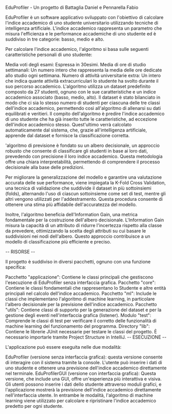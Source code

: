 EduProfiler - Un progetto di Battaglia Daniel e Pennarella Fabio

EduProfiler è un software applicativo sviluppato con l'obiettivo di calcolare l'indice accademico di uno studente universitario utilizzando tecniche di intelligenza artificiale. L'indice accademico rappresenta un parametro che misura l'efficienza e le performance accademiche di uno studente ed è suddiviso in tre categorie: basso, medio e alto.

Per calcolare l'indice accademico, l'algoritmo si basa sulle seguenti caratteristiche personali di uno studente:

Media voti degli esami: Espressa in 30esimi.
Media di ore di studio settimanali: Un numero intero che rappresenta la media delle ore dedicate allo studio ogni settimana.
Numero di attività universitarie extra: Un intero che indica quante attività extracurriculari lo studente ha svolto durante il suo percorso accademico.
L'algoritmo utilizza un dataset predefinito composto da 27 studenti, ognuno con le sue caratteristiche e un indice accademico associato (basso, medio, alto). Il dataset è stato bilanciato in modo che ci sia lo stesso numero di studenti per ciascuna delle tre classi dell'indice accademico, permettendo così all'algoritmo di allenarsi su dati equilibrati e veritieri. Il compito dell'algoritmo è predire l'indice accademico di uno studente che ha già inserito tutte le caratteristiche, ad eccezione dell'indice accademico stesso. Quest'ultimo verrà calcolato automaticamente dal sistema, che, grazie all'intelligenza artificiale, apprende dal dataset e fornisce la classificazione corretta.

'algoritmo di previsione è fondato su un albero decisionale, un approccio robusto che consente di classificare gli studenti in base ai loro dati, prevedendo con precisione il loro indice accademico. Questa metodologia offre una chiara interpretabilità, permettendo di comprendere il processo decisionale alla base delle predizioni.

Per migliorare la generalizzazione del modello e garantire una valutazione accurata delle sue performance, viene impiegata la K-Fold Cross Validation, una tecnica di validazione che suddivide il dataset in più sottoinsiemi (folds), alternando l'uso di ciascun sottoinsieme come set di test, mentre gli altri vengono utilizzati per l'addestramento. Questa procedura consente di ottenere una stima più affidabile dell'accuratezza del modello.

Inoltre, l'algoritmo beneficia dell'Information Gain, una metrica fondamentale per la costruzione dell'albero decisionale. L'Information Gain misura la capacità di un attributo di ridurre l'incertezza rispetto alla classe da prevedere, ottimizzando la scelta degli attributi su cui basare le suddivisioni nei nodi dell'albero. Questo approccio contribuisce a un modello di classificazione più efficiente e preciso.

-- RISORSE --

Il progetto è suddiviso in diversi pacchetti, ognuno con una funzione specifica:

Pacchetto "applicazione": Contiene le classi principali che gestiscono l'esecuzione di EduProfiler senza interfaccia grafica.
Pacchetto "core": Contiene le classi fondamentali che rappresentano lo Studente e altre entità principali nel calcolo dell'indice accademico.
Pacchetto "ml": Include le classi che implementano l'algoritmo di machine learning, in particolare l'albero decisionale per la previsione dell'indice accademico.
Pacchetto "utils": Contiene classi di supporto per la generazione del dataset e per la gestione degli eventi nell'interfaccia grafica (listener).
Modulo "test": Comprende le classi di test per verificare il corretto delle funzionalità di machine learning del funzionamento del programma.
Directory "lib": Contiene le librerie JUnit necessarie per testare le classi del progetto. È necessario importarle tramite Project Structure in IntelliJ.
-- ESECUZIONE --

L'applicazione può essere eseguita nelle due modalità:

EduProfiler (versione senza interfaccia grafica): questa versione consente di interagire con il sistema tramite la console. L'utente può inserire i dati di uno studente e ottenere una previsione dell'indice accademico direttamente nel terminale.
EduProfilerGUI (versione con interfaccia grafica): Questa versione, che include una GUI, offre un'esperienza più interattiva e visiva. Gli utenti possono inserire i dati dello studente attraverso moduli grafici, e l'applicazione mostrerà la previsione dell'indice accademico direttamente nell'interfaccia utente. In entrambe le modalità, l'algoritmo di machine learning viene utilizzato per calcolare e ripristinare l'indice accademico predetto per ogni studente.
